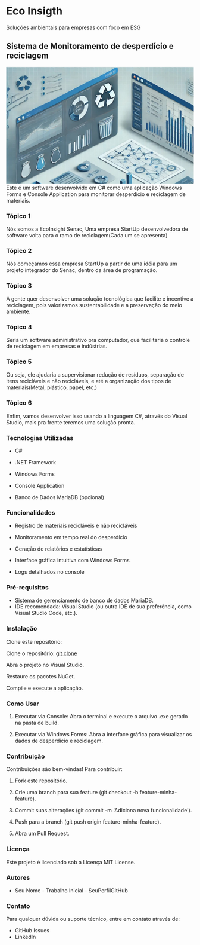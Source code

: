 # Eco Insigth
Soluções ambientais para empresas com foco em ESG

## Sistema de Monitoramento de desperdício e reciclagem
![banner](https://github.com/gvnff/ESGSoftware/blob/main/imagemDeCapaProj(2).jpeg)
Este é um software desenvolvido em C# como uma aplicação Windows Forms e Console Application para monitorar desperdício e reciclagem de materiais.

### Tópico 1

Nós somos a EcoInsight Senac, Uma empresa StartUp desenvolvedora de software volta para o ramo de reciclagem(Cada um se apresenta)
 
### Tópico 2

Nós começamos essa empresa StartUp a partir de uma idéia para um projeto integrador do Senac, dentro da área de programação.
 
### Tópico 3

A gente quer desenvolver uma solução tecnológica que facilite e incentive a reciclagem, pois valorizamos sustentabilidade e a preservação do meio ambiente.
 
### Tópico 4

Seria um software administrativo pra computador, que facilitaria o controle de reciclagem em empresas e indústrias.
 
### Tópico 5

Ou seja, ele ajudaria a supervisionar redução de resíduos, separação de itens recicláveis e não recicláveis, e até a organização dos tipos de materiais(Metal, plástico, papel, etc.)
 
### Tópico 6

Enfim, vamos desenvolver isso usando a linguagem C#, através do Visual Studio, mais pra frente teremos uma solução pronta.


### Tecnologias Utilizadas

- C#

- .NET Framework

- Windows Forms

- Console Application

- Banco de Dados MariaDB (opcional)

### Funcionalidades

- Registro de materiais recicláveis e não recicláveis

- Monitoramento em tempo real do desperdício

- Geração de relatórios e estatísticas

- Interface gráfica intuitiva com Windows Forms

- Logs detalhados no console


### Pré-requisitos
- Sistema de gerenciamento de banco de dados MariaDB.
- IDE recomendada: Visual Studio (ou outra IDE de sua preferência, como Visual 
Studio Code, etc.).

### Instalação

Clone este repositório:

Clone o repositório: [git clone](https://github.com/gvnff/ESGSoftware)

Abra o projeto no Visual Studio.

Restaure os pacotes NuGet.

Compile e execute a aplicação.


### Como Usar

1. Executar via Console: Abra o terminal e execute o arquivo .exe gerado na pasta de build.

2. Executar via Windows Forms: Abra a interface gráfica para visualizar os dados de desperdício e reciclagem.

### Contribuição

Contribuições são bem-vindas! Para contribuir:

1. Fork este repositório.

2. Crie uma branch para sua feature (git checkout -b feature-minha-feature).

3. Commit suas alterações (git commit -m 'Adiciona nova funcionalidade').

4. Push para a branch (git push origin feature-minha-feature).

5. Abra um Pull Request.


### Licença
Este projeto é licenciado sob a Licença MIT License.
### Autores
- Seu Nome - Trabalho Inicial - SeuPerfilGitHub
### Contato
Para qualquer dúvida ou suporte técnico, entre em contato através de:
- GitHub Issues
- LinkedIn
